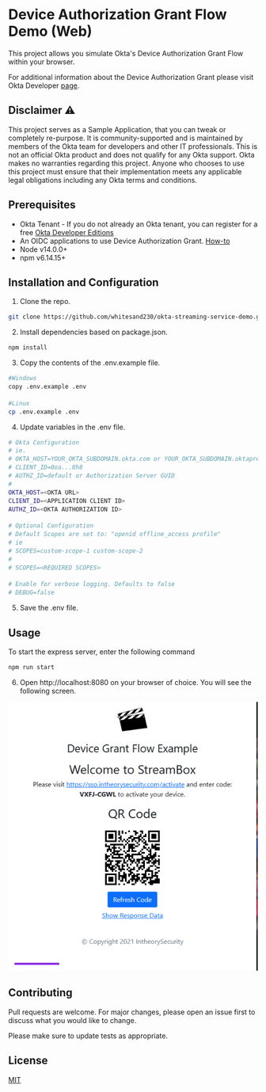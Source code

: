 # Device Authorization Grant Flow Demo (Web)

This project allows you simulate Okta's Device Authorization Grant Flow within your browser.

For additional information about the Device Authorization Grant please visit Okta Developer [page](https://developer.okta.com/docs/guides/device-authorization-grant/main).

## Disclaimer :warning:

This project serves as a Sample Application, that you can tweak or completely re-purpose. It is community-supported and is maintained by members of the Okta team for developers and other IT professionals. This is not an official Okta product and does not qualify for any Okta support. Okta makes no warranties regarding this project. Anyone who chooses to use this project must ensure that their implementation meets any applicable legal obligations including any Okta terms and conditions.

## Prerequisites

* Okta Tenant - If you do not already an Okta tenant, you can register for a free [Okta Developer Editions](https://developer.okta.com/signup/)
* An OIDC applications to use Device Authorization Grant. [How-to](https://developer.okta.com/docs/guides/device-authorization-grant/main/#configure-an-application-to-use-the-device-authorization-grant)
* Node v14.0.0+
* npm v6.14.15+

## Installation and Configuration

1. Clone the repo.

```bash
git clone https://github.com/whitesand230/okta-streaming-service-demo.git
```

2. Install dependencies based on package.json.

```bash
npm install
```

3. Copy the contents of the .env.example file.

```bash
#Windows
copy .env.example .env

#Linux
cp .env.example .env
```

4. Update variables in the .env file.
```bash
# Okta Configuration
# ie.
# OKTA_HOST=YOUR_OKTA_SUBDOMAIN.okta.com or YOUR_OKTA_SUBDOMAIN.oktapreview.com
# CLIENT_ID=0oa...0h8
# AUTHZ_ID=default or Authorization Server GUID
#
OKTA_HOST=<OKTA URL>
CLIENT_ID=<APPLICATION CLIENT ID>
AUTHZ_ID=<OKTA AUTHORIZATION ID>

# Optional Configuration
# Default Scopes are set to: "openid offline_access profile"
# ie
# SCOPES=custom-scope-1 custom-scope-2
#
# SCOPES=<REQUIRED SCOPES>

# Enable for verbose logging. Defaults to false
# DEBUG=false
```

5. Save the .env file.

## Usage

To start the express server, enter the following command

```bash
npm run start
```

6. Open http://localhost:8080 on your browser of choice. You will see the following screen.

![Screenshot](screenshot.png)

## Contributing

Pull requests are welcome. For major changes, please open an issue first to discuss what you would like to change.

Please make sure to update tests as appropriate.

## License

[MIT](https://choosealicense.com/licenses/mit/)